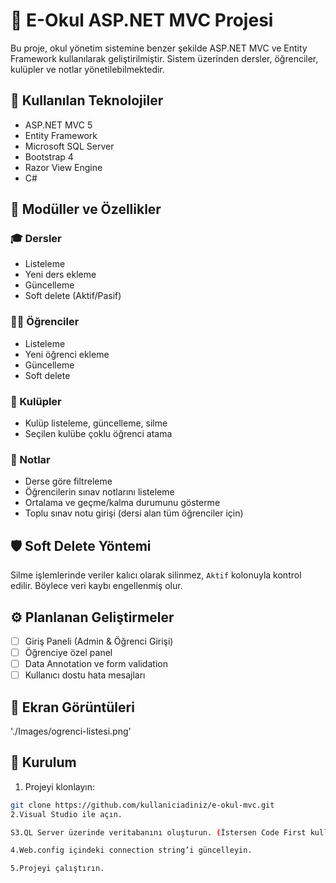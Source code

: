 # 📘 E-Okul ASP.NET MVC Projesi

Bu proje, okul yönetim sistemine benzer şekilde ASP.NET MVC ve Entity Framework kullanılarak geliştirilmiştir. Sistem üzerinden dersler, öğrenciler, kulüpler ve notlar yönetilebilmektedir.

## 🚀 Kullanılan Teknolojiler

- ASP.NET MVC 5
- Entity Framework
- Microsoft SQL Server
- Bootstrap 4
- Razor View Engine
- C#

## 📂 Modüller ve Özellikler

### 🎓 Dersler
- Listeleme
- Yeni ders ekleme
- Güncelleme
- Soft delete (Aktif/Pasif)

### 👩‍🎓 Öğrenciler
- Listeleme
- Yeni öğrenci ekleme
- Güncelleme
- Soft delete

### 🏫 Kulüpler
- Kulüp listeleme, güncelleme, silme
- Seçilen kulübe çoklu öğrenci atama

### 📝 Notlar
- Derse göre filtreleme
- Öğrencilerin sınav notlarını listeleme
- Ortalama ve geçme/kalma durumunu gösterme
- Toplu sınav notu girişi (dersi alan tüm öğrenciler için)

## 🛡 Soft Delete Yöntemi
Silme işlemlerinde veriler kalıcı olarak silinmez, `Aktif` kolonuyla kontrol edilir. Böylece veri kaybı engellenmiş olur.

## ⚙️ Planlanan Geliştirmeler
- [ ] Giriş Paneli (Admin & Öğrenci Girişi)
- [ ] Öğrenciye özel panel
- [ ] Data Annotation ve form validation
- [ ] Kullanıcı dostu hata mesajları

## 📸 Ekran Görüntüleri

'./Images/ogrenci-listesi.png'

## 📌 Kurulum

1. Projeyi klonlayın:
```bash
git clone https://github.com/kullaniciadiniz/e-okul-mvc.git
2.Visual Studio ile açın.

S3.QL Server üzerinde veritabanını oluşturun. (İstersen Code First kullanabilir veya .bak dosyası paylaşabilirsin.)

4.Web.config içindeki connection string’i güncelleyin.

5.Projeyi çalıştırın.
